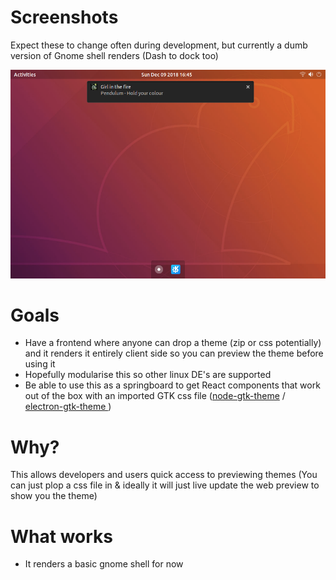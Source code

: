 # Screenshots
Expect these to change often during development, but currently a dumb  version of Gnome shell renders (Dash to dock too)

![Screenshot of build at December 9th 2018](screenshots/screenshot.png)

# Goals
* Have a frontend where anyone can drop a theme (zip or css potentially) and it renders it entirely client side so you can preview the theme before using it
* Hopefully modularise this so other linux DE's are supported
* Be able to use this as a springboard to get React components that work out of the box with an imported GTK css file ([node-gtk-theme](https://github.com/jakejarrett/node-gtk-theme) / [electron-gtk-theme
](https://github.com/jaszhix/electron-gtk-theme))

# Why?
This allows developers and users quick access to previewing themes (You can just plop a css file in & ideally it will just live update the web preview to show you the theme)

# What works
* It renders a basic gnome shell for now
